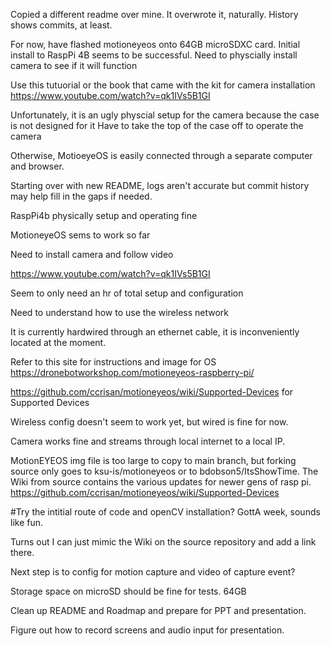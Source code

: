 Copied a different readme over mine.  It overwrote it, naturally.  History shows commits, at least.

For now, have flashed motioneyeos onto 64GB microSDXC card.  Initial install to RaspPi 4B seems to be successful. Need to physcially install camera to see if it will function

Use this tutuorial or the book that came with the kit for camera installation
https://www.youtube.com/watch?v=qk1IVs5B1GI

Unfortunately, it is an ugly physcial setup for the camera because the case is not designed for it
Have to take the top of the case off to operate the camera

Otherwise, MotioeyeOS is easily connected through a separate computer and browser.  

Starting over with new README, logs aren't accurate but commit history may help fill in the gaps if needed.

RaspPi4b physically setup and operating fine

MotioneyeOS sems to work so far

Need to install camera and follow video

https://www.youtube.com/watch?v=qk1IVs5B1GI

Seem to only need an hr of total setup and configuration

Need to understand how to use the wireless network

It is currently hardwired through an ethernet cable, it is inconveniently located at the moment.

Refer to this site for instructions and image for OS https://dronebotworkshop.com/motioneyeos-raspberry-pi/

https://github.com/ccrisan/motioneyeos/wiki/Supported-Devices for Supported Devices

Wireless config doesn't seem to work yet, but wired is fine for now.

Camera works fine and streams through local internet to a local IP.  

MotionEYEOS img file is too large to copy to main branch, but forking source only goes to ksu-is/motioneyeos or to bdobson5/ItsShowTime.  The Wiki from source contains the various updates for newer gens of rasp pi. https://github.com/ccrisan/motioneyeos/wiki/Supported-Devices


#Try the intitial route of code and openCV installation?  GottA week, sounds like fun.



Turns out I can just mimic the Wiki on the source repository and add a link there.

Next step is to config for motion capture and video of capture event?

Storage space on microSD should be fine for tests. 64GB

Clean up README and Roadmap and prepare for PPT and presentation.

Figure out how to record screens and audio input for presentation.

